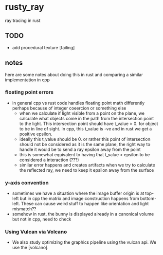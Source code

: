 # rusty_ray
ray tracing in rust

## TODO
- add procedural texture [failing]

## notes
here are some notes about doing this in rust and comparing a similar implementation in cpp

### floating point errors
- in general cpp vs rust code handles floating point math differently perhaps because of integer coeercion or something else
    - when we calculate if light visible from a point on the plane, we calculate what objects come in the path from the intersection point to the light. This intersection point should have t_value > 0. for object to be in line of sight. In cpp, this t_value is -ve and in rust we get a positive epsilon. 
    - ideally this t_value should be 0. or rather this point of intersection should not be considered as it is the same plane, the right way to handle it would be to send a ray epsilon away from the point
    - this is somewhat equivalent to having that t_value > epsilon to be considered a interaction (???)
    - similar error happens and creates artifacts when we try to calculate the reflected ray, we need to keep it epsilon away from the surface

### y-axis convention
- sometimes we have a situation where the image buffer origin is at top-left but in cpp the matrix and image construction happens from bottom-left. These can cause weird stuff to happen like orientation and light mismatch?? 
- somehow in rust, the bunny is displayed already in a canonical volume but not in cpp, need to check

### Using Vulcan via Volcano
- We also study optimizing the graphics pipeline using the vulcan api. We use the [volcano]. 